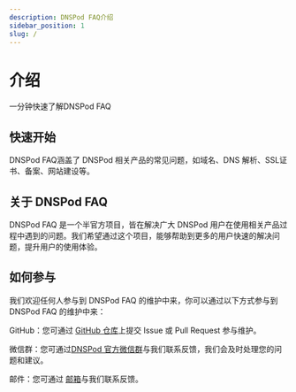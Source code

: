 ```yaml
---
description: DNSPod FAQ介绍
sidebar_position: 1
slug: /
---
```


# 介绍

一分钟快速了解DNSPod FAQ

## 快速开始

DNSPod FAQ涵盖了 DNSPod 相关产品的常见问题，如域名、DNS 解析、SSL证书、备案、网站建设等。

## 关于 DNSPod FAQ
DNSPod FAQ 是一个半官方项目，皆在解决广大 DNSPod 用户在使用相关产品过程中遇到的问题。我们希望通过这个项目，能够帮助到更多的用户快速的解决问题，提升用户的使用体验。
## 如何参与
我们欢迎任何人参与到 DNSPod FAQ 的维护中来，你可以通过以下方式参与到 DNSPod FAQ 的维护中来：

GitHub：您可通过 [GitHub 仓库](https://github.com/KincaidYang/DNSPod-FAQ)上提交 Issue 或 Pull Request 参与维护。

微信群：您可通过[DNSPod 官方微信群](https://qcloudimg.tencent-cloud.cn/raw/37d34094aa83df21e14d845b28844bbc.png)与我们联系反馈，我们会及时处理您的问题和建议。

邮件：您可通过 [邮箱](mailto:yjz@r2wind.org)与我们联系反馈。